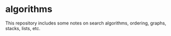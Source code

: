 # algorithms
This repository includes some notes on search algorithms, ordering, graphs, stacks, lists, etc.
